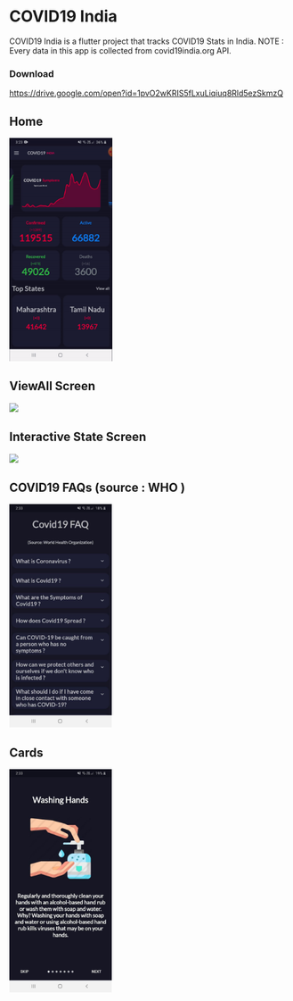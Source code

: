 # COVID19 India

COVID19 India is a flutter project that tracks COVID19 Stats in India.
NOTE : Every data in this app is collected from covid19india.org API.

### Download

https://drive.google.com/open?id=1pvO2wKRIS5fLxuLiqiuq8Rld5ezSkmzQ

## Home
<img src = "readme/homepage.gif" height = "400">

## ViewAll Screen
<img src = "readme/viewall.gif" height = "400">

## Interactive State Screen
<img src = "readme/statepage.gif" height = "400">

## COVID19 FAQs (source : WHO )
<img src = "readme/cardfaqpage.jpg" height = "400">

## Cards
<img src = "readme/cardpreventionpage.jpg" height = "400">

